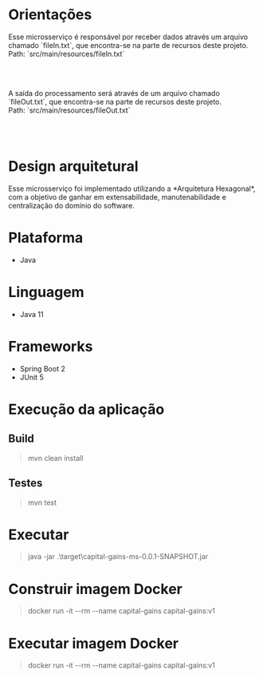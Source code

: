 # Orientações

<p>Esse microsserviço é responsável por receber dados através um arquivo chamado `fileIn.txt`, que encontra-se na parte de recursos deste projeto.<br>
Path: `src/main/resources/fileIn.txt`
</p><br><br>

<p>A saída do processamento será através de um arquivo chamado `fileOut.txt`, que encontra-se na parte de recursos deste projeto.<br>
Path: `src/main/resources/fileOut.txt`
</p><br><br>

# Design arquitetural
<p>Esse microsserviço foi implementado utilizando a *Arquitetura Hexagonal*, com a objetivo de ganhar em extensabilidade, manutenabilidade e centralização do domínio do software.</p>

# Plataforma
- Java

# Linguagem
- Java 11

# Frameworks
- Spring Boot 2
- JUnit 5

# Execução da aplicação
## Build
> mvn clean install

## Testes
> mvn test

# Executar
> java -jar .\target\capital-gains-ms-0.0.1-SNAPSHOT.jar

# Construir imagem Docker
> docker run -it --rm --name capital-gains capital-gains:v1

# Executar imagem Docker
> docker run -it --rm --name capital-gains capital-gains:v1